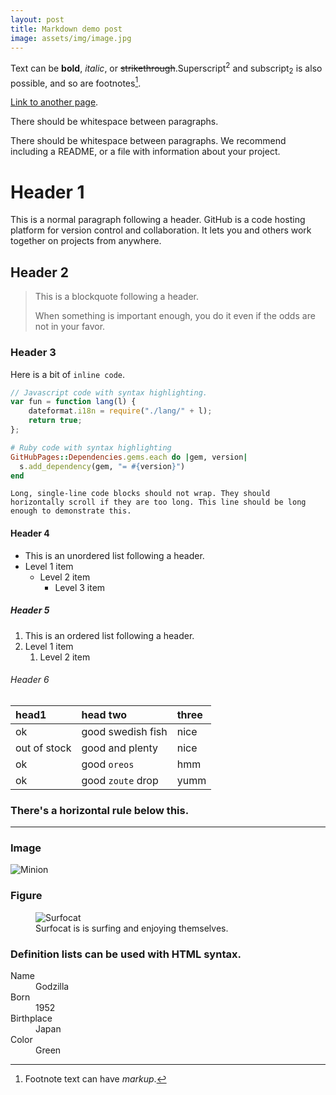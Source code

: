 ```yaml
---
layout: post
title: Markdown demo post
image: assets/img/image.jpg
---
```


Text can be **bold**, _italic_, or ~~strikethrough~~.Superscript<sup>2</sup> and subscript<sub>2</sub> is also possible, and so are footnotes[^first].

[^first]: Footnote text can have _markup_.

[Link to another page](./another-page.html).

There should be whitespace between paragraphs.

There should be whitespace between paragraphs. We recommend including a README, or a file with information about your project.

# Header 1

This is a normal paragraph following a header. GitHub is a code hosting platform for version control and collaboration. It lets you and others work together on projects from anywhere.

## Header 2

> This is a blockquote following a header.
>
> When something is important enough, you do it even if the odds are not in your favor.

### Header 3

Here is a bit of `inline code`.

```js
// Javascript code with syntax highlighting.
var fun = function lang(l) {
	dateformat.i18n = require("./lang/" + l);
	return true;
};
```

```ruby
# Ruby code with syntax highlighting
GitHubPages::Dependencies.gems.each do |gem, version|
  s.add_dependency(gem, "= #{version}")
end
```

```
Long, single-line code blocks should not wrap. They should horizontally scroll if they are too long. This line should be long enough to demonstrate this.
```

#### Header 4

-   This is an unordered list following a header.
-   Level 1 item
    -   Level 2 item
        -   Level 3 item

##### Header 5

1.  This is an ordered list following a header.
2.  Level 1 item
    1. Level 2 item

###### Header 6

| head1        | head two          | three |
| :----------- | :---------------- | :---- |
| ok           | good swedish fish | nice  |
| out of stock | good and plenty   | nice  |
| ok           | good `oreos`      | hmm   |
| ok           | good `zoute` drop | yumm  |

### There's a horizontal rule below this.

---

### Image

![Minion](https://octodex.github.com/images/minion.png)

### Figure

<figure>
  <img src="https://octodex.github.com/images/surftocat.png" alt="Surfocat" />
  <figcaption>Surfocat is is surfing and enjoying themselves.</figcaption>
</figure>

### Definition lists can be used with HTML syntax.

<dl>
<dt>Name</dt>
<dd>Godzilla</dd>
<dt>Born</dt>
<dd>1952</dd>
<dt>Birthplace</dt>
<dd>Japan</dd>
<dt>Color</dt>
<dd>Green</dd>
</dl>
